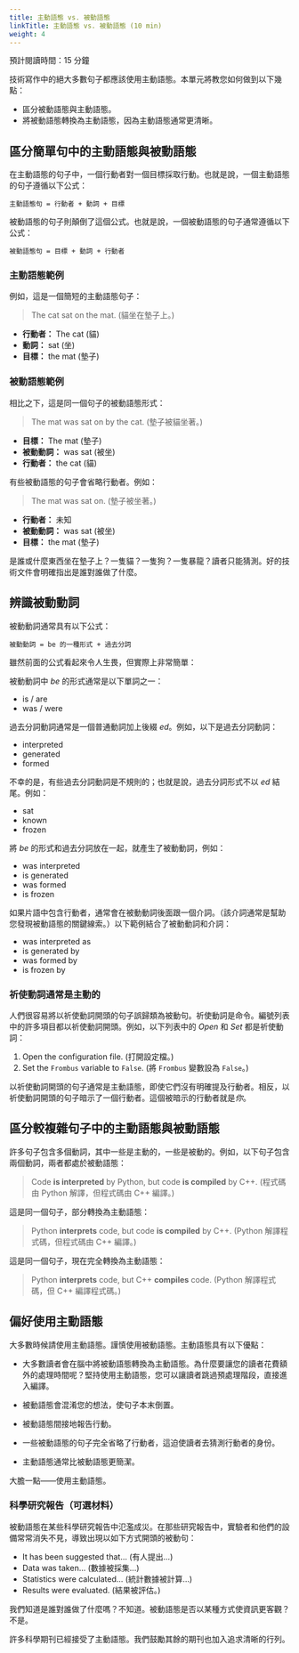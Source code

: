 ```yaml
---
title: 主動語態 vs. 被動語態
linkTitle: 主動語態 vs. 被動語態 (10 min)
weight: 4
---
```


預計閱讀時間：15 分鐘

技術寫作中的絕大多數句子都應該使用主動語態。本單元將教您如何做到以下幾點：

* 區分被動語態與主動語態。
* 將被動語態轉換為主動語態，因為主動語態通常更清晰。

## 區分簡單句中的主動語態與被動語態

在主動語態的句子中，一個行動者對一個目標採取行動。也就是說，一個主動語態的句子遵循以下公式：

```text
主動語態句 = 行動者 + 動詞 + 目標
```

被動語態的句子則顛倒了這個公式。也就是說，一個被動語態的句子通常遵循以下公式：

```text
被動語態句 = 目標 + 動詞 + 行動者
```

### 主動語態範例

例如，這是一個簡短的主動語態句子：

> The cat sat on the mat.
> (貓坐在墊子上。)

* **行動者：** The cat (貓)
* **動詞：** sat (坐)
* **目標：** the mat (墊子)

### 被動語態範例

相比之下，這是同一個句子的被動語態形式：

> The mat was sat on by the cat.
> (墊子被貓坐著。)

* **目標：** The mat (墊子)
* **被動動詞：** was sat (被坐)
* **行動者：** the cat (貓)

有些被動語態的句子會省略行動者。例如：

> The mat was sat on.
> (墊子被坐著。)

* **行動者：** 未知
* **被動動詞：** was sat (被坐)
* **目標：** the mat (墊子)

是誰或什麼東西坐在墊子上？一隻貓？一隻狗？一隻暴龍？讀者只能猜測。好的技術文件會明確指出是誰對誰做了什麼。

## 辨識被動動詞

被動動詞通常具有以下公式：

```
被動動詞 = be 的一種形式 + 過去分詞
```

雖然前面的公式看起來令人生畏，但實際上非常簡單：

被動動詞中 *be* 的形式通常是以下單詞之一：

* is / are
* was / were

過去分詞動詞通常是一個普通動詞加上後綴 *ed*。例如，以下是過去分詞動詞：

* interpreted
* generated
* formed

不幸的是，有些過去分詞動詞是不規則的；也就是說，過去分詞形式不以 *ed* 結尾。例如：

* sat
* known
* frozen

將 *be* 的形式和過去分詞放在一起，就產生了被動動詞，例如：

* was interpreted
* is generated
* was formed
* is frozen

如果片語中包含行動者，通常會在被動動詞後面跟一個介詞。（該介詞通常是幫助您發現被動語態的關鍵線索。）以下範例結合了被動動詞和介詞：

* was interpreted as
* is generated by
* was formed by
* is frozen by

### 祈使動詞通常是主動的

人們很容易將以祈使動詞開頭的句子誤歸類為被動句。祈使動詞是命令。編號列表中的許多項目都以祈使動詞開頭。例如，以下列表中的 *Open* 和 *Set* 都是祈使動詞：

1. Open the configuration file. (打開設定檔。)
2. Set the `Frombus` variable to `False`. (將 `Frombus` 變數設為 `False`。)

以祈使動詞開頭的句子通常是主動語態，即使它們沒有明確提及行動者。相反，以祈使動詞開頭的句子暗示了一個行動者。這個被暗示的行動者就是*你*。

## 區分較複雜句子中的主動語態與被動語態

許多句子包含多個動詞，其中一些是主動的，一些是被動的。例如，以下句子包含兩個動詞，兩者都處於被動語態：

> Code **is interpreted** by Python, but code **is compiled** by C++.
> (程式碼由 Python 解譯，但程式碼由 C++ 編譯。)

這是同一個句子，部分轉換為主動語態：

> Python **interprets** code, but code **is compiled** by C++.
> (Python 解譯程式碼，但程式碼由 C++ 編譯。)

這是同一個句子，現在完全轉換為主動語態：

> Python **interprets** code, but C++ **compiles** code.
> (Python 解譯程式碼，但 C++ 編譯程式碼。)

## 偏好使用主動語態

大多數時候請使用主動語態。謹慎使用被動語態。主動語態具有以下優點：

* 大多數讀者會在腦中將被動語態轉換為主動語態。為什麼要讓您的讀者花費額外的處理時間呢？堅持使用主動語態，您可以讓讀者跳過預處理階段，直接進入編譯。
* 被動語態會混淆您的想法，使句子本末倒置。
* 被動語態間接地報告行動。
* 一些被動語態的句子完全省略了行動者，這迫使讀者去猜測行動者的身份。

* 主動語態通常比被動語態更簡潔。

大膽一點——使用主動語態。

### 科學研究報告（可選材料）

被動語態在某些科學研究報告中氾濫成災。在那些研究報告中，實驗者和他們的設備常常消失不見，導致出現以如下方式開頭的被動句：

* It has been suggested that... (有人提出...)
* Data was taken... (數據被採集...)
* Statistics were calculated... (統計數據被計算...)
* Results were evaluated. (結果被評估。)

我們知道是誰對誰做了什麼嗎？不知道。被動語態是否以某種方式使資訊更客觀？不是。

許多科學期刊已經接受了主動語態。我們鼓勵其餘的期刊也加入追求清晰的行列。
